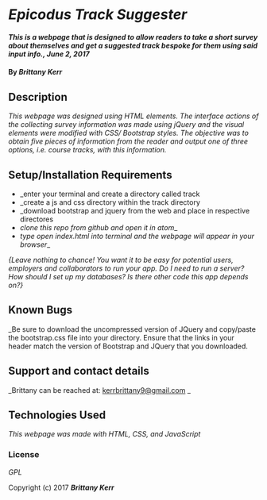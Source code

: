 # _Epicodus Track Suggester_

#### _This is a webpage that is designed to allow readers to take a short survey about themselves and get a suggested track bespoke for them using said input info., June 2, 2017_

#### By _**Brittany Kerr**_

## Description

_This webpage was designed using HTML elements. The interface actions of the collecting survey information was made using jQuery and the visual elements were modified with CSS/ Bootstrap styles. The objective was to obtain five pieces of information from the reader and output one of three options, i.e. course tracks, with this information._

## Setup/Installation Requirements

* _enter your terminal and create a directory called track
* _create a js and css directory within the track directory
* _download bootstrap and jquery from the web and place in respective directores
* _clone this repo from github and open it in atom__
* _type open index.html into terminal and the webpage will appear in your browser__


_{Leave nothing to chance! You want it to be easy for potential users, employers and collaborators to run your app. Do I need to run a server? How should I set up my databases? Is there other code this app depends on?}_

## Known Bugs

_Be sure to download the uncompressed version of JQuery and copy/paste the bootstrap.css file into your directory. Ensure that the links in your header match the version of Bootstrap and JQuery that you downloaded.

## Support and contact details

_Brittany can be reached at: kerrbrittany9@gmail.com _

## Technologies Used

_This webpage was made with HTML, CSS, and JavaScript_

### License

*GPL*

Copyright (c) 2017 **_Brittany Kerr_**
